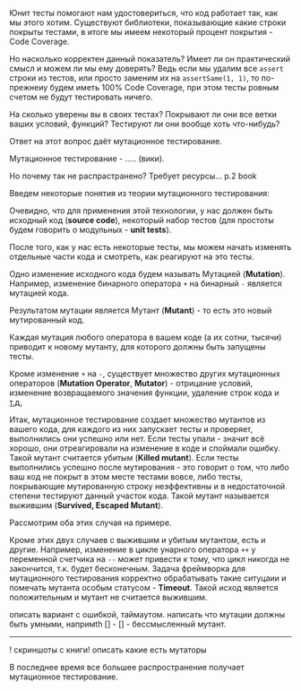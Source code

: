 Юнит тесты помогают нам удостовериться, что код работает так, как мы этого хотим. Существуют библиотеки, показывающие какие строки покрыты тестами, в итоге мы имеем некоторый процент покрытия - Code Coverage.

Но насколько корректен данный показатель? Имеет ли он практический смысл и можем ли мы ему доверять? Ведь если мы удалим все `assert` строки из тестов, или просто заменим их на `assertSame(1, 1)`, то по-прежнеиу будем иметь 100% Code Coverage, при этом тесты ровным счетом не будут тестировать ничего.

На сколько уверены вы в своих тестах? Покрывают ли они все ветки ваших условий, функций? Тестируют ли они вообще хоть что-нибудь?

Ответ на этот вопрос даёт мутационное тестирование.

Мутационное тестирование - ..... (вики).

Но почему так не распрастранено? Требует ресурсы... p.2 book

Введем некоторые понятия из теории мутационного тестирования:

Очевидно, что для применения этой технологии, у нас должен быть исходный код (**source code**), некоторый набор тестов (для простоты будем говорить о модульных - **unit tests**).

После того, как у нас есть некоторые тесты, мы можем начать изменять отдельные части кода и смотреть, как реагируют на это тесты.

Одно изменение исходного кода будем называть Мутацией (**Mutation**). Например, изменение бинарного оператора `+` на бинарный `-` является мутацией кода.

Результатом мутации является Мутант (**Mutant**) - то есть это новый мутированный код.

Каждая мутация любого оператора в вашем коде (а их сотни, тысячи) приводит к новому мутанту, для которого должны быть запущены тесты.

Кроме изменение `+` на `-`, существует множество других мутационных операторов (**Mutation Operator**, **Mutator**) - отрицание условий, изменение возвращаемого значения функции, удаление строк кода и [т.д.](https://infection.github.io/guide/mutators.html)


Итак, мутационное тестирование создает множество мутантов из вашего кода, для каждого из них запускает тесты и проверяет, выполнились они успешно или нет. Если тесты упали - значит всё хорошо, они отреагировали на изменение в коде и споймали ошибку. Такой мутант считается убитым (**Killed mutant**). Если тесты выполнились успешно после мутирования - это говорит о том, что либо ваш код не покрыт в этом месте тестами вовсе, либо тесты, покрывающие мутированную строку неэффективны и в недостаточной степени тестируют данный участок кода. Такой мутант называется выжившим (**Survived, Escaped Mutant**).

Рассмотрим оба этих случая на примере.


Кроме этих двух случаев с выжившим и убитым мутантом, есть и другие. Например, изменение в цикле унарного оператора `++` у переменной счетчика на `--` может привести к тому, что цикл никогда не закончится, т.к. будет бесконечным. Задача фреймворка для мутационного тестирования корректно обрабатывать такие ситуцаии и помечать мутанта особым статусом - **Timeout**. Такой исход является положительным и мутант не считается выжившим.


описать вариант с ошибкой, таймаутом. написать что мутации должны быть умными, напримth [] - [] - бессмысленный мутант.

----------------------



! скриншоты с книги!
описать какие есть мутаторы

В последнее время все большее распространение получает мутационное тестирование.